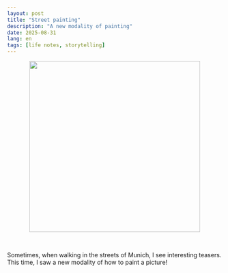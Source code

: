 ```yaml
---
layout: post
title: "Street painting"
description: "A new modality of painting"
date: 2025-08-31
lang: en
tags: [life notes, storytelling]
---
```


<div style="text-align: center;">
<figure>
    <img src="{{ site.baseurl }}/images/2025-08-31/20250831.jpeg" 
    width="400"
    class="center">
</figure>
</div>
<br>

Sometimes, when walking in the streets of Munich, I see interesting teasers. This time, I saw a new modality of how to paint a picture!